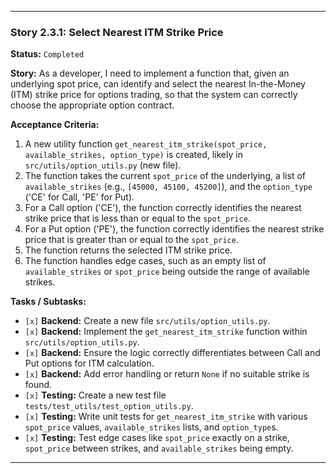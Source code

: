 ---

### **Story 2.3.1: Select Nearest ITM Strike Price**

**Status:** `Completed`

**Story:**
As a developer, I need to implement a function that, given an underlying spot price, can identify and select the nearest In-the-Money (ITM) strike price for options trading, so that the system can correctly choose the appropriate option contract.

**Acceptance Criteria:**
1.  A new utility function `get_nearest_itm_strike(spot_price, available_strikes, option_type)` is created, likely in `src/utils/option_utils.py` (new file).
2.  The function takes the current `spot_price` of the underlying, a list of `available_strikes` (e.g., `[45000, 45100, 45200]`), and the `option_type` ('CE' for Call, 'PE' for Put).
3.  For a Call option ('CE'), the function correctly identifies the nearest strike price that is less than or equal to the `spot_price`.
4.  For a Put option ('PE'), the function correctly identifies the nearest strike price that is greater than or equal to the `spot_price`.
5.  The function returns the selected ITM strike price.
6.  The function handles edge cases, such as an empty list of `available_strikes` or `spot_price` being outside the range of available strikes.

**Tasks / Subtasks:**
-   `[x]` **Backend:** Create a new file `src/utils/option_utils.py`.
-   `[x]` **Backend:** Implement the `get_nearest_itm_strike` function within `src/utils/option_utils.py`.
-   `[x]` **Backend:** Ensure the logic correctly differentiates between Call and Put options for ITM calculation.
-   `[x]` **Backend:** Add error handling or return `None` if no suitable strike is found.
-   `[x]` **Testing:** Create a new test file `tests/test_utils/test_option_utils.py`.
-   `[x]` **Testing:** Write unit tests for `get_nearest_itm_strike` with various `spot_price` values, `available_strikes` lists, and `option_type`s.
-   `[x]` **Testing:** Test edge cases like `spot_price` exactly on a strike, `spot_price` between strikes, and `available_strikes` being empty.

---